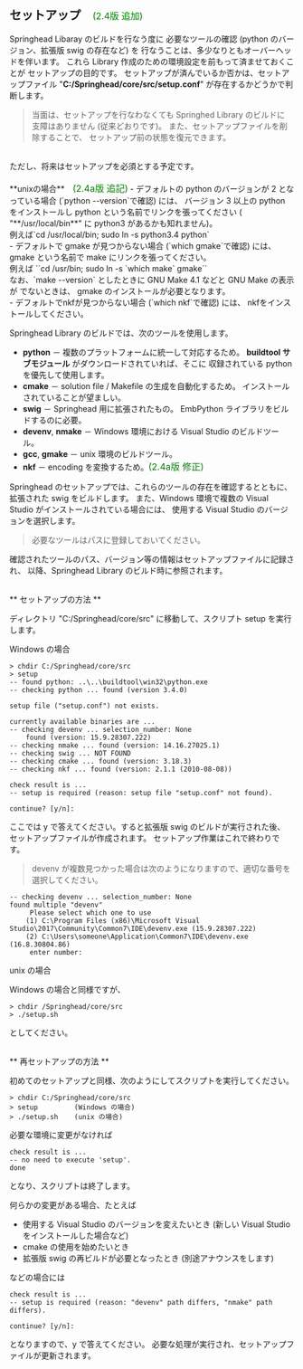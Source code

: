 ## セットアップ　<span style="color: green; font-weight: normal; font-size: medium;">(2.4版 追加)</span>

Springhead Libaray のビルドを行なう度に
必要なツールの確認 (python のバージョン、拡張版 swig の存在など) を
行なうことは、多少なりともオーバーヘッドを伴います。
これら Library 作成のための環境設定を前もって済ませておくことが
セットアップの目的です。
セットアップが済んでいるか否かは、セットアップファイル
 "**C:/Springhead/core/src/setup.conf**" が存在するかどうかで判断します。

> 当面は、セットアップを行なわなくても Springhed Library のビルドに
支障はありません (従来どおりです)。
また、セットアップファイルを削除することで、
セットアップ前の状態を復元できます。
<br>
ただし、将来はセットアップを必須とする予定です。
<br><br>
**unixの場合**　<span style="color: green; font-weight: normal; font-size: medium;">(2.4a版 追記)</span>
- デフォルトの python のバージョンが 2 となっている場合 (`python --version`で確認) には、
バージョン 3 以上の python をインストールし python という名前でリンクを張ってください
( "**/usr/local/bin**" に python3 があるかも知れません)。<br>
例えば`cd /usr/local/bin; sudo ln -s python3.4 python`<br>
- デフォルトで gmake が見つからない場合 (`which gmake`で確認) には、
gmake という名前で make にリンクを張ってください。<br>
例えば ``cd /usr/bin; sudo ln -s `which make` gmake``<br>
なお、`make --version` としたときに GNU Make 4.1 などと GNU Make の表示が
でないときは、 gmake のインストールが必要となります。<br>
- デフォルトでnkfが見つからない場合 (`which nkf`で確認) には、
nkfをインストールしてください。

Springhead Library のビルドでは、次のツールを使用します。

* **python** － 複数のプラットフォームに統一して対応するため。
	**buildtool サブモジュール** がダウンロードされていれば、そこに
	収録されている python を優先して使用します。
* **cmake** － solution file / Makefile の生成を自動化するため。
	インストールされていることが望ましい。
* **swig** － Springhead 用に拡張されたもの。
	EmbPython ライブラリをビルドするのに必要。
* **devenv**, **nmake** － Windows 環境における Visual Studio のビルドツール。
* **gcc**, **gmake** － unix 環境のビルドツール。
* **nkf** － encoding を変換するため。<span style="color: green; font-weight: normal; font-size: medium;">(2.4a版 修正)</span>

Springhead のセットアップでは、これらのツールの存在を確認するとともに、
拡張された swig をビルドします。
また、Windows 環境で複数の Visual Studio がインストールされている場合には、
使用する Visual Studio のバージョンを選択します。

> 必要なツールはパスに登録しておいてください。

確認されたツールのパス、バージョン等の情報はセットアップファイルに記録され、
以降、Springhead Library のビルド時に参照されます。

<br>
** セットアップの方法 **

ディレクトリ "C:/Springhead/core/src" に移動して、スクリプト setup を実行します。

Windows の場合
```
> chdir C:/Springhead/core/src
> setup
-- found python: ..\..\buildtool\win32\python.exe
-- checking python ... found (version 3.4.0)

setup file ("setup.conf") not exists.

currently available binaries are ...
-- checking devenv ... selection_number: None
	found (version: 15.9.28307.222)
-- checking nmake ... found (version: 14.16.27025.1)
-- checking swig ... NOT FOUND
-- checking cmake ... found (version: 3.18.3)
-- checking nkf ... found (version: 2.1.1 (2010-08-08))

check result is ...
-- setup is required (reason: setup file "setup.conf" not found).

continue? [y/n]: 
```
ここでは y で答えてください。すると拡張版 swig のビルドが実行された後、
セットアップファイルが作成されます。
セットアップ作業はこれで終わりです。

> devenv が複数見つかった場合は次のようになりますので、適切な番号を選択してください。
```
-- checking devenv ... selection_number: None
found multiple "devenv"
     Please select which one to use
	(1) C:\Program Files (x86)\Microsoft Visual Studio\2017\Community\Common7\IDE\devenv.exe (15.9.28307.222)
	(2) C:\Users\someone\Application\Common7\IDE\devenv.exe (16.8.30804.86)
     enter number: 
```

unix の場合

Windows の場合と同様ですが、
```
> chdir /Springhead/core/src
> ./setup.sh
```
としてください。


<br>
** 再セットアップの方法 **

初めてのセットアップと同様、次のようにしてスクリプトを実行してください。
```
> chdir C:/Springhead/core/src
> setup         (Windows の場合)
> ./setup.sh    (unix の場合)
```

必要な環境に変更がなければ
```
check result is ...
-- no need to execute 'setup'.
done
```
となり、スクリプトは終了します。

何らかの変更がある場合、たとえば

* 使用する Visual Studio のバージョンを変えたいとき (新しい Visual Studio をインストールした場合など)
* cmake の使用を始めたいとき
* 拡張版 swig の再ビルドが必要となったとき (別途アナウンスをします)

などの場合には
```
check result is ...
-- setup is required (reason: "devenv" path differs, "nmake" path differs).

continue? [y/n]: 
```
となりますので、y で答えてください。
必要な処理が実行され、セットアップファイルが更新されます。

